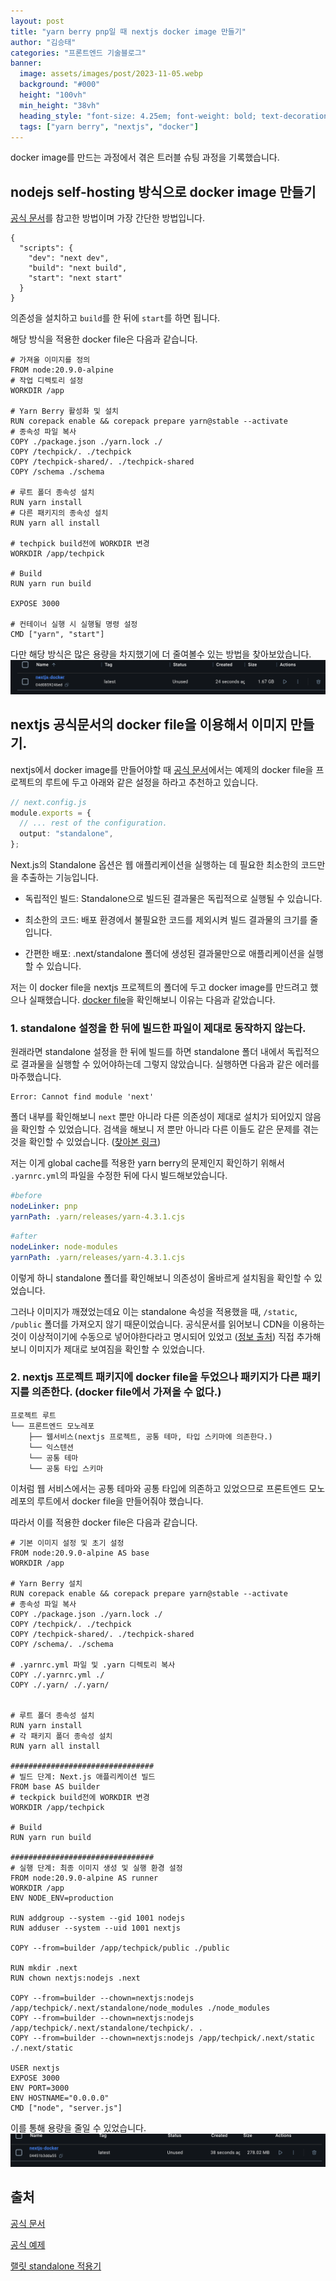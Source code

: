 ```yaml
---
layout: post
title: "yarn berry pnp일 때 nextjs docker image 만들기"
author: "김승태"
categories: "프론트엔드 기술블로그"
banner:
  image: assets/images/post/2023-11-05.webp
  background: "#000"
  height: "100vh"
  min_height: "38vh"
  heading_style: "font-size: 4.25em; font-weight: bold; text-decoration: underline"
  tags: ["yarn berry", "nextjs", "docker"]
---
```


docker image를 만드는 과정에서 겪은 트러블 슈팅 과정을 기록했습니다.

## nodejs self-hosting 방식으로 docker image 만들기

[공식 문서](https://nextjs.org/docs/app/building-your-application/deploying#docker-image)를 참고한 방법이며 가장 간단한 방법입니다.

```
{
  "scripts": {
    "dev": "next dev",
    "build": "next build",
    "start": "next start"
  }
}
```

의존성을 설치하고 `build`를 한 뒤에 `start`를 하면 됩니다.

해당 방식을 적용한 docker file은 다음과 같습니다.

```docker
# 가져올 이미지를 정의
FROM node:20.9.0-alpine
# 작업 디렉토리 설정
WORKDIR /app

# Yarn Berry 활성화 및 설치
RUN corepack enable && corepack prepare yarn@stable --activate
# 종속성 파일 복사
COPY ./package.json ./yarn.lock ./
COPY /techpick/. ./techpick
COPY /techpick-shared/. ./techpick-shared
COPY /schema ./schema

# 루트 폴더 종속성 설치
RUN yarn install
# 다른 패키지의 종속성 설치
RUN yarn all install

# techpick build전에 WORKDIR 변경
WORKDIR /app/techpick

# Build
RUN yarn run build

EXPOSE 3000

# 컨테이너 실행 시 실행될 명령 설정
CMD ["yarn", "start"]
```

다만 해당 방식은 많은 용량을 차지했기에 더 줄여볼수 있는 방법을 찾아보았습니다.
![docker-image size](https://raw.githubusercontent.com/Kernel360/blog-image/main/2024/1113/docker00.png)

## nextjs 공식문서의 docker file을 이용해서 이미지 만들기.

nextjs에서 docker image를 만들어야할 때 [공식 문서](https://nextjs.org/docs/app/building-your-application/deploying#docker-image)에서는 예제의 docker file을 프로젝트의 루트에 두고 아래와 같은 설정을 하라고 추천하고 있습니다.

```ts
// next.config.js
module.exports = {
  // ... rest of the configuration.
  output: "standalone",
};
```

Next.js의 Standalone 옵션은 웹 애플리케이션을 실행하는 데 필요한 최소한의 코드만을 추출하는 기능입니다.

- 독립적인 빌드: Standalone으로 빌드된 결과물은 독립적으로 실행될 수 있습니다.

- 최소한의 코드: 배포 환경에서 불필요한 코드를 제외시켜 빌드 결과물의 크기를 줄입니다.

- 간편한 배포: .next/standalone 폴더에 생성된 결과물만으로 애플리케이션을 실행할 수 있습니다.

저는 이 docker file을 nextjs 프로젝트의 폴더에 두고 docker image를 만드려고 했으나 실패했습니다. [docker file](https://github.com/vercel/next.js/blob/canary/examples/with-docker/Dockerfile)을 확인해보니 이유는 다음과 같았습니다.

### 1. standalone 설정을 한 뒤에 빌드한 파일이 제대로 동작하지 않는다.

원래라면 standalone 설정을 한 뒤에 빌드를 하면 standalone 폴더 내에서 독립적으로 결과물을 실행할 수 있어야하는데 그렇지 않았습니다. 실행하면 다음과 같은 에러를 마주했습니다.

```
Error: Cannot find module 'next'
```

폴더 내부를 확인해보니 `next` 뿐만 아니라 다른 의존성이 제대로 설치가 되어있지 않음을 확인할 수 있었습니다. 검색을 해보니 저 뿐만 아니라 다른 이들도 같은 문제를 겪는 것을 확인할 수 있었습니다. ([찾아본 링크](https://stackoverflow.com/questions/78681836/error-cannot-find-module-next-in-docker-next-14-node-20-react-18))

저는 이게 global cache를 적용한 yarn berry의 문제인지 확인하기 위해서 `.yarnrc.yml`의 파일을 수정한 뒤에 다시 빌드해보았습니다.

```yml
#before
nodeLinker: pnp
yarnPath: .yarn/releases/yarn-4.3.1.cjs
```

```yml
#after
nodeLinker: node-modules
yarnPath: .yarn/releases/yarn-4.3.1.cjs
```

이렇게 하니 standalone 폴더를 확인해보니 의존성이 올바르게 설치됨을 확인할 수 있었습니다.

그러나 이미지가 깨졌었는데요 이는 standalone 속성을 적용했을 때, `/static`, `/public` 폴더를 가져오지 않기 때문이었습니다. 공식문서를 읽어보니 CDN을 이용하는 것이 이상적이기에 수동으로 넣어야한다라고 명시되어 있었고 ([정보 출처](https://nextjs.org/docs/app/api-reference/next-config-js/output#automatically-copying-traced-files)) 직접 추가해보니 이미지가 제대로 보여짐을 확인할 수 있었습니다.

### 2. nextjs 프로젝트 패키지에 docker file을 두었으나 패키지가 다른 패키지를 의존한다. (docker file에서 가져올 수 없다.)

```
프로젝트 루트
└── 프론트엔드 모노레포
    ├── 웹서비스(nextjs 프로젝트, 공통 테마, 타입 스키마에 의존한다.)
    └── 익스텐션
    └── 공통 테마
    └── 공통 타입 스키마
```

이처럼 웹 서비스에서는 공통 테마와 공통 타입에 의존하고 있었으므로 프론트엔드 모노레포의 루트에서 docker file을 만들어줘야 했습니다.

따라서 이를 적용한 docker file은 다음과 같습니다.

```docker
# 기본 이미지 설정 및 초기 설정
FROM node:20.9.0-alpine AS base
WORKDIR /app

# Yarn Berry 설치
RUN corepack enable && corepack prepare yarn@stable --activate
# 종속성 파일 복사
COPY ./package.json ./yarn.lock ./
COPY /techpick/. ./techpick
COPY /techpick-shared/. ./techpick-shared
COPY /schema/. ./schema

# .yarnrc.yml 파일 및 .yarn 디렉토리 복사
COPY ./.yarnrc.yml ./
COPY ./.yarn/ ./.yarn/


# 루트 폴더 종속성 설치
RUN yarn install
# 각 패키지 폴더 종속성 설치
RUN yarn all install

################################
# 빌드 단계: Next.js 애플리케이션 빌드
FROM base AS builder
# teckpick build전에 WORKDIR 변경
WORKDIR /app/techpick

# Build
RUN yarn run build

################################
# 실행 단계: 최종 이미지 생성 및 실행 환경 설정
FROM node:20.9.0-alpine AS runner
WORKDIR /app
ENV NODE_ENV=production

RUN addgroup --system --gid 1001 nodejs
RUN adduser --system --uid 1001 nextjs

COPY --from=builder /app/techpick/public ./public

RUN mkdir .next
RUN chown nextjs:nodejs .next

COPY --from=builder --chown=nextjs:nodejs /app/techpick/.next/standalone/node_modules ./node_modules
COPY --from=builder --chown=nextjs:nodejs /app/techpick/.next/standalone/techpick/. .
COPY --from=builder --chown=nextjs:nodejs /app/techpick/.next/static ./.next/static

USER nextjs
EXPOSE 3000
ENV PORT=3000
ENV HOSTNAME="0.0.0.0"
CMD ["node", "server.js"]
```

이를 통해 용량을 줄일 수 있었습니다.
![docker-image size](https://raw.githubusercontent.com/Kernel360/blog-image/main/2024/1113/docker01.png)

## 출처

[공식 문서](https://nextjs.org/docs/app/building-your-application/deploying#docker-image)

[공식 예제](https://github.com/vercel/next.js/tree/canary/examples/with-docker)

[랠릿 standalone 적용기](https://tech.inflab.com/20230918-rallit-standalone/)
